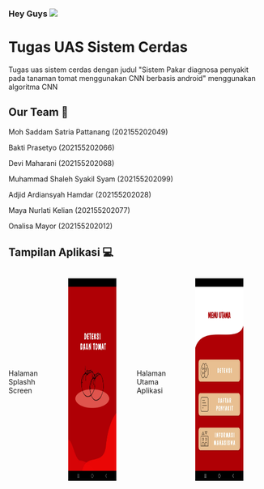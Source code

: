 ### Hey Guys <img src="https://media.giphy.com/media/mGcNjsfWAjY5AEZNw6/giphy.gif" width="50">
# Tugas UAS Sistem Cerdas

Tugas uas sistem cerdas dengan judul "Sistem Pakar diagnosa penyakit pada tanaman tomat menggunakan CNN berbasis android"
menggunakan algoritma CNN

## Our Team 🌱
<p>Moh Saddam Satria Pattanang (202155202049)</p>
<p>Bakti Prasetyo (202155202066)</p>
<p>Devi Maharani (202155202068)</p>
<p>Muhammad Shaleh Syakil Syam (202155202099)</p>
<p>Adjid Ardiansyah Hamdar (202155202028)</p>
<p>Maya Nurlati Kelian (202155202077)</p>
<p>Onalisa Mayor (202155202012)</p>

## Tampilan Aplikasi 💻
<div style="display: flex; flex-direction: row; justify-content: space-between; align-items: center;">
  <p>Halaman Splashh Screen</p>
  <figure style="margin-bottom: 20px; text-align: center;">
    <img width="200" height="400" src="gambar/utama.jpg">
  </figure>
  <p>Halaman Utama Aplikasi</p>
  <figure style="margin-bottom: 20px; text-align: center;">
    <img width="200" height="400" src="gambar/utama2.jpg">
  </figure>
</div>


